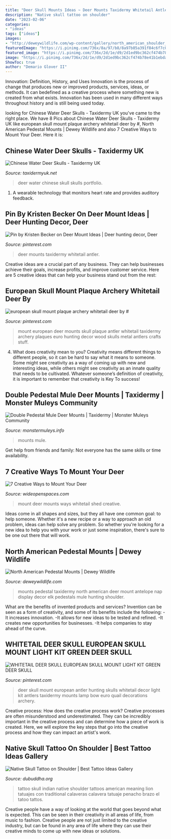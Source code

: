 ```yaml
---
title: "Deer Skull Mounts Ideas ~ Deer Mounts Taxidermy Whitetail Antler"
description: "Native skull tattoo on shoulder"
date: "2023-02-06"
categories:
- "ideas"
tags: ["ideas"]
images:
- "http://deweywildlife.com/wp-content/gallery/north_american_shoulder_and_pedestal_mounts/DSC_0430-e1508437278918.jpg"
featuredImage: "https://i.pinimg.com/736x/8a/97/b8/8a97b85a391f84c6f7c033560f1702d4.jpg"
featured_image: "https://i.pinimg.com/736x/2d/1e/d9/2d1ed9bc362cf474b78e41b1ebdabba0.jpg"
image: "https://i.pinimg.com/736x/2d/1e/d9/2d1ed9bc362cf474b78e41b1ebdabba0.jpg"
ShowToc: true
author: "Demario Glover II"
---
```



Innovation: Definition, History, and Uses
Innovation is the process of change that produces new or improved products, services, ideas, or methods. It can bedefined as a creative process where something new is created from what exists. Innovation has been used in many different ways throughout history and is still being used today.

	

		
looking for Chinese Water Deer Skulls - Taxidermy UK you've came to the right place. We have 8 Pics about Chinese Water Deer Skulls - Taxidermy UK like european skull mount plaque archery whitetail deer by #, North American Pedestal Mounts | Dewey Wildlife and also 7 Creative Ways to Mount Your Deer. Here it is:
		
    
## Chinese Water Deer Skulls - Taxidermy UK

<img loading=lazy src="https://www.taxidermyuk.net/wp-content/uploads/2017/10/CWD-skull_06.jpg" onerror="this.onerror=null;this.src='https://tse4.mm.bing.net/th?id=OIP.9hz_MTigSYkVPmhqd4hxBwHaFy&amp;pid=15.1';" alt="Chinese Water Deer Skulls - Taxidermy UK">

_Source: taxidermyuk.net_

>deer water chinese skull skulls portfolio. 

	

1. A wearable technology that monitors heart rate and provides auditory feedback.

    
## Pin By Kristen Becker On Deer Mount Ideas | Deer Hunting Decor, Deer

<img loading=lazy src="https://i.pinimg.com/736x/35/12/a9/3512a9b6c1bf3db2c7799b1d013e8a89.jpg" onerror="this.onerror=null;this.src='https://tse2.mm.bing.net/th?id=OIP.iWyZf9w9EPARYH7Qg_VRoQHaJ4&amp;pid=15.1';" alt="Pin by Kristen Becker on Deer Mount Ideas | Deer hunting decor, Deer">

_Source: pinterest.com_

>deer mounts taxidermy whitetail antler. 

	

Creative ideas are a crucial part of any business. They can help businesses achieve their goals, increase profits, and improve customer service. Here are 5 creative ideas that can help your business stand out from the rest:

    
## European Skull Mount Plaque Archery Whitetail Deer By #

<img loading=lazy src="https://i.pinimg.com/736x/2d/1e/d9/2d1ed9bc362cf474b78e41b1ebdabba0.jpg" onerror="this.onerror=null;this.src='https://tse4.mm.bing.net/th?id=OIP.HzYsFldfKHSbxEX-DIP6nAHaJ2&amp;pid=15.1';" alt="european skull mount plaque archery whitetail deer by #">

_Source: pinterest.com_

>mount european deer mounts skull plaque antler whitetail taxidermy archery plaques euro hunting decor wood skulls metal antlers crafts stuff. 

	

4. What does creativity mean to you?
Creativity means different things to different people, so it can be hard to say what it means to someone. Some might see creativity as a way of coming up with new and interesting ideas, while others might see creativity as an innate quality that needs to be cultivated. Whatever someone’s definition of creativity, it is important to remember that creativity is Key To success!

    
## Double Pedestal Mule Deer Mounts | Taxidermy | Monster Muleys Community

<img loading=lazy src="https://www.monstermuleys.info/xf/attachments/aba028cf-af50-4e4c-83fb-b8c4cd89a715-jpeg.4907/" onerror="this.onerror=null;this.src='https://tse4.mm.bing.net/th?id=OIP.ZGM0p8P54lX_qp7qnZ-dKQHaJ4&amp;pid=15.1';" alt="Double Pedestal Mule Deer Mounts | Taxidermy | Monster Muleys Community">

_Source: monstermuleys.info_

>mounts mule. 

	

Get help from friends and family: Not everyone has the same skills or time availability.

    
## 7 Creative Ways To Mount Your Deer

<img loading=lazy src="http://cdn0.wideopenspaces.com/wp-content/uploads/2017/04/Mount-7.jpg" onerror="this.onerror=null;this.src='https://tse2.mm.bing.net/th?id=OIP.-9v5UQK4EMWRbid-wN-RcgHaFj&amp;pid=15.1';" alt="7 Creative Ways to Mount Your Deer">

_Source: wideopenspaces.com_

>mount deer mounts ways whitetail shed creative. 

	

Ideas come in all shapes and sizes, but they all have one common goal: to help someone. Whether it's a new recipe or a way to approach an old problem, ideas can help solve any problem. So whether you're looking for a new idea to help you with your work or just some inspiration, there's sure to be one out there that will work.

    
## North American Pedestal Mounts | Dewey Wildlife

<img loading=lazy src="http://deweywildlife.com/wp-content/gallery/north_american_shoulder_and_pedestal_mounts/DSC_0430-e1508437278918.jpg" onerror="this.onerror=null;this.src='https://tse3.mm.bing.net/th?id=OIP.Nm6w5qSwQHCzmM4RFZs2zQHaK6&amp;pid=15.1';" alt="North American Pedestal Mounts | Dewey Wildlife">

_Source: deweywildlife.com_

>mounts pedestal taxidermy north american deer mount antelope nap display decor elk pedestals mule hunting shoulder. 

	

What are the benefits of invented products and services?
Invention can be seen as a form of creativity, and some of its benefits include the following: 
-It increases innovation. 
-It allows for new ideas to be tested and refined. 
-It creates new opportunities for businesses. 
-It helps companies to stay ahead of the curve.

    
## WHITETAIL DEER SKULL EUROPEAN SKULL MOUNT LIGHT KIT GREEN DEER SKULL

<img loading=lazy src="https://i.pinimg.com/736x/8a/97/b8/8a97b85a391f84c6f7c033560f1702d4.jpg" onerror="this.onerror=null;this.src='https://tse1.mm.bing.net/th?id=OIP.ANW4lYC2ZY6ewLxzd65F6AAAAA&amp;pid=15.1';" alt="WHITETAIL DEER SKULL EUROPEAN SKULL MOUNT LIGHT KIT GREEN DEER SKULL">

_Source: pinterest.com_

>deer skull mount european antler hunting skulls whitetail decor light kit antlers taxidermy mounts lamp bow euro quail decorations archery. 

	

Creative process: How does the creative process work?
Creative processes are often misunderstood and underestimated. They can be incredibly important in the creative process and can determine how a piece of work is created. Here, we will explore the key steps that go into the creative process and how they can impact an artist's work.

    
## Native Skull Tattoo On Shoulder | Best Tattoo Ideas Gallery

<img loading=lazy src="http://www.dubuddha.org/wp-content/uploads/2017/06/Native-Skull-Tattoo-by-Feliphe-Veiga-728x791.jpg" onerror="this.onerror=null;this.src='https://tse3.mm.bing.net/th?id=OIP.l-tnMZpRADgTBfuKtuDXpAHaID&amp;pid=15.1';" alt="Native Skull Tattoo on Shoulder | Best Tattoo Ideas Gallery">

_Source: dubuddha.org_

>tattoo skull indian native shoulder tattoos american meaning lion tatuajes con traditional calaveras calavera tatuaje penacho brazo el tatoo tattos. 

	

Creative people have a way of looking at the world that goes beyond what is expected. This can be seen in their creativity in all areas of life, from music to fashion. Creative people are not just limited to the creative industry, but can be found in any area of life where they can use their creative minds to come up with new ideas or solutions.

